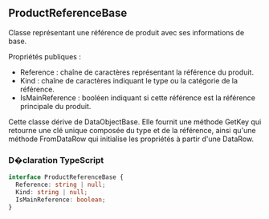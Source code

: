 ﻿## ProductReferenceBase

Classe représentant une référence de produit avec ses informations de base.

Propriétés publiques :
- Reference : chaîne de caractères représentant la référence du produit.
- Kind : chaîne de caractères indiquant le type ou la catégorie de la référence.
- IsMainReference : booléen indiquant si cette référence est la référence principale du produit.

Cette classe dérive de DataObjectBase. Elle fournit une méthode GetKey qui retourne une clé unique composée du type et de la référence, ainsi qu'une méthode FromDataRow qui initialise les propriétés à partir d'une DataRow.

### D�claration TypeScript
```typescript
interface ProductReferenceBase {
  Reference: string | null;
  Kind: string | null;
  IsMainReference: boolean;
}
```